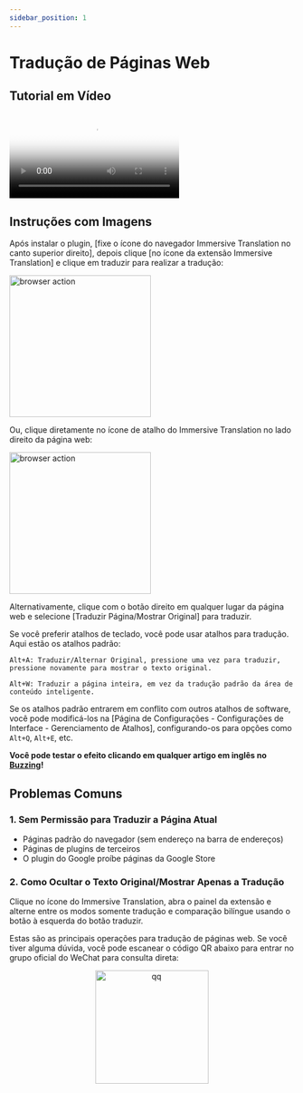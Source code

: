 ```yaml
---
sidebar_position: 1
---
```


# Tradução de Páginas Web

## Tutorial em Vídeo

<video
  controls
  poster="https://immersivetranslate.com/assets/price/video-poster-zh-Hans.png"
  src="https://s.immersivetranslate.com/assets/uploads/full-intro-zh-CN-rYaxVV.mp4"
/>

## Instruções com Imagens

Após instalar o plugin, [fixe o ícone do navegador Immersive Translation no canto superior direito], depois clique [no ícone da extensão Immersive Translation] e clique em traduzir para realizar a tradução:

<img src="https://s.immersivetranslate.com/static/official-static/assets/browser-panel-v2.png" alt="browser action" width="250" />

Ou, clique diretamente no ícone de atalho do Immersive Translation no lado direito da página web:

<img src="https://s.immersivetranslate.com/assets/sidebar-shortcut.jpeg" alt="browser action" width="250" />

Alternativamente, clique com o botão direito em qualquer lugar da página web e selecione [Traduzir Página/Mostrar Original] para traduzir.

Se você preferir atalhos de teclado, você pode usar atalhos para tradução. Aqui estão os atalhos padrão:

    Alt+A: Traduzir/Alternar Original, pressione uma vez para traduzir, pressione novamente para mostrar o texto original.

    Alt+W: Traduzir a página inteira, em vez da tradução padrão da área de conteúdo inteligente.

Se os atalhos padrão entrarem em conflito com outros atalhos de software, você pode modificá-los na [Página de Configurações - Configurações de Interface - Gerenciamento de Atalhos], configurando-os para opções como `Alt+Q`, `Alt+E`, etc.

**Você pode testar o efeito clicando em qualquer artigo em inglês no [Buzzing](https://www.buzzing.cc/)!**

## Problemas Comuns

### 1. Sem Permissão para Traduzir a Página Atual

- Páginas padrão do navegador (sem endereço na barra de endereços)
- Páginas de plugins de terceiros
- O plugin do Google proíbe páginas da Google Store

### 2. Como Ocultar o Texto Original/Mostrar Apenas a Tradução

Clique no ícone do Immersive Translation, abra o painel da extensão e alterne entre os modos somente tradução e comparação bilíngue usando o botão à esquerda do botão traduzir.

Estas são as principais operações para tradução de páginas web. Se você tiver alguma dúvida, você pode escanear o código QR abaixo para entrar no grupo oficial do WeChat para consulta direta:

<div align="center">
<img src="https://immersivetranslate.com/assets/wechat-contact3.jpg" width="200" alt="qq" />
</div>

